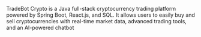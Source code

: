 TradeBot Crypto is a Java full-stack cryptocurrency trading platform powered by Spring Boot, React.js, and SQL. It allows users to easily buy and sell cryptocurrencies with real-time market data, advanced trading tools, and an AI-powered chatbot
